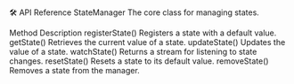 🛠 API Reference
StateManager
The core class for managing states.

Method	Description
registerState<T>()	Registers a state with a default value.
getState<T>()	Retrieves the current value of a state.
updateState<T>()	Updates the value of a state.
watchState<T>()	Returns a stream for listening to state changes.
resetState<T>()	Resets a state to its default value.
removeState()	Removes a state from the manager.
